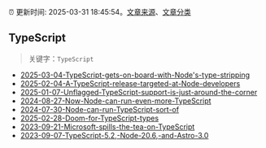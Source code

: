 :alarm_clock: 更新时间: 2025-03-31 18:45:54。[文章来源](/README.md)、[文章分类](/TAGS.md)

## TypeScript


> 关键字：`TypeScript`



- [2025-03-04-TypeScript-gets-on-board-with-Node's-type-stripping](https://nodeweekly.com/issues/568) 
- [2025-02-04-A-TypeScript-release-targeted-at-Node-developers](https://nodeweekly.com/issues/565) 
- [2025-01-07-Unflagged-TypeScript-support-is-just-around-the-corner](https://nodeweekly.com/issues/561) 
- [2024-08-27-Now-Node-can-run-even-more-TypeScript](https://nodeweekly.com/issues/545) 
- [2024-07-30-Node-can-run-TypeScript-sort-of](https://nodeweekly.com/issues/542) 
- [2025-02-28-Doom-for-TypeScript-types](https://javascriptweekly.com/issues/725) 
- [2023-09-21-Microsoft-spills-the-tea-on-TypeScript](https://javascriptweekly.com/issues/655) 
- [2023-09-07-TypeScript-5.2,-Node-20.6,-and-Astro-3.0](https://javascriptweekly.com/issues/653) 
